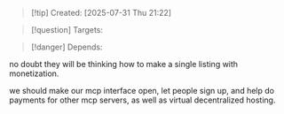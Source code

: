 
>[!tip] Created: [2025-07-31 Thu 21:22]

>[!question] Targets: 

>[!danger] Depends: 

no doubt they will be thinking how to make a single listing with monetization.

we should make our mcp interface open, let people sign up, and help do payments for other mcp servers, as well as virtual decentralized hosting.